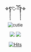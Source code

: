 <div align="center">
  
  ### ✧ʕ̢̣̣̣̣̩̩̩̩·͡˔·ོɁ̡̣̣̣̣̩̩̩̩✧

![cutie](https://github.com/jungizz/jungizz/assets/113113802/f79d83bc-b0d1-46fd-9411-53243d3980c2)  
   
<!--   [![Top Langs](https://github-readme-stats.vercel.app/api/top-langs/?username=jungizz&layout=compact&hide_border=true&theme=vue)](https://github.com/jungizz/jungizz) -->
 <!-- ![Jungizz's GitHub stats](https://github-readme-stats.vercel.app/api?username=jungizz&show_icons=true&theme=vue)-->

  <a href="https://www.instagram.com/jung0_n_/" target="_blank"><img src="https://img.shields.io/badge/jung0_n-FFFFFF?style=flat-square&logo=Instagram&logoColor=E4405F"/></a>
  <a href="https://velog.io/@jungizz_" target="_blank"><img src="https://img.shields.io/badge/jungizz_-FFFFFF?style=flat-square&logo=velog&logoColor=20C997"/></a>  
  
  [![Hits](https://hits.seeyoufarm.com/api/count/incr/badge.svg?url=https%3A%2F%2Fgithub.com%2Fjungizz&count_bg=%23ADDF87&title_bg=%23778879&icon=github.svg&icon_color=%23E7E7E7&title=hits&edge_flat=false)](https://hits.seeyoufarm.com)  

</div>
